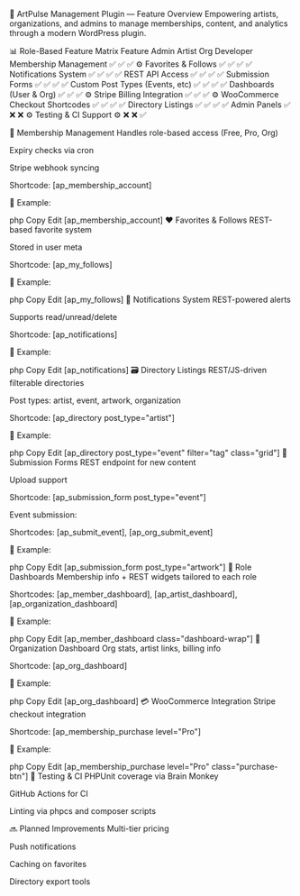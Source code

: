 🎨 ArtPulse Management Plugin — Feature Overview
Empowering artists, organizations, and admins to manage memberships, content, and analytics through a modern WordPress plugin.

📊 Role-Based Feature Matrix
Feature	Admin	Artist	Org	Developer
Membership Management	✅	✅	✅	⚙️
Favorites & Follows	✅	✅	✅	✅
Notifications System	✅	✅	✅	✅
REST API Access	✅	✅	✅	✅
Submission Forms	✅	✅	✅	✅
Custom Post Types (Events, etc)	✅	✅	✅	✅
Dashboards (User & Org)	✅	✅	✅	⚙️
Stripe Billing Integration	✅	✅	✅	⚙️
WooCommerce Checkout Shortcodes	✅	✅	✅	✅
Directory Listings	✅	✅	✅	✅
Admin Panels	✅	❌	❌	⚙️
Testing & CI Support	⚙️	❌	❌	✅

🔐 Membership Management
Handles role-based access (Free, Pro, Org)

Expiry checks via cron

Stripe webhook syncing

Shortcode: [ap_membership_account]

📘 Example:

php
Copy
Edit
[ap_membership_account]
❤️ Favorites & Follows
REST-based favorite system

Stored in user meta

Shortcode: [ap_my_follows]

📘 Example:

php
Copy
Edit
[ap_my_follows]
🔔 Notifications System
REST-powered alerts

Supports read/unread/delete

Shortcode: [ap_notifications]

📘 Example:

php
Copy
Edit
[ap_notifications]
🗃️ Directory Listings
REST/JS-driven filterable directories

Post types: artist, event, artwork, organization

Shortcode: [ap_directory post_type="artist"]

📘 Example:

php
Copy
Edit
[ap_directory post_type="event" filter="tag" class="grid"]
📝 Submission Forms
REST endpoint for new content

Upload support

Shortcode: [ap_submission_form post_type="event"]

Event submission:

Shortcodes: [ap_submit_event], [ap_org_submit_event]

📘 Example:

php
Copy
Edit
[ap_submission_form post_type="artwork"]
👤 Role Dashboards
Membership info + REST widgets tailored to each role

Shortcodes: [ap_member_dashboard], [ap_artist_dashboard], [ap_organization_dashboard]

📘 Example:

php
Copy
Edit
[ap_member_dashboard class="dashboard-wrap"]
🏢 Organization Dashboard
Org stats, artist links, billing info

Shortcode: [ap_org_dashboard]

📘 Example:

php
Copy
Edit
[ap_org_dashboard]
💳 WooCommerce Integration
Stripe checkout integration

Shortcode: [ap_membership_purchase level="Pro"]

📘 Example:

php
Copy
Edit
[ap_membership_purchase level="Pro" class="purchase-btn"]
🧪 Testing & CI
PHPUnit coverage via Brain Monkey

GitHub Actions for CI

Linting via phpcs and composer scripts

🔜 Planned Improvements
Multi-tier pricing

Push notifications

Caching on favorites

Directory export tools